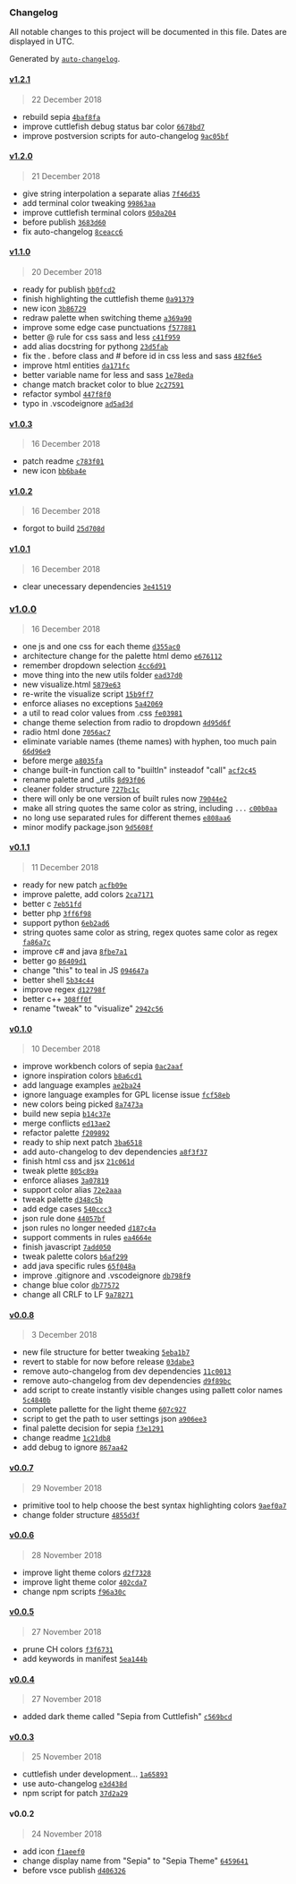 ### Changelog

All notable changes to this project will be documented in this file. Dates are displayed in UTC.

Generated by [`auto-changelog`](https://github.com/CookPete/auto-changelog).

#### [v1.2.1](https://github.com/ZYinMD/sepia/compare/v1.2.0...v1.2.1)

> 22 December 2018

- rebuild sepia [`4baf8fa`](https://github.com/ZYinMD/sepia/commit/4baf8fa3e762b7317f1a00b9a9b3528a43a8d71c)
- improve cuttlefish debug status bar color [`6678bd7`](https://github.com/ZYinMD/sepia/commit/6678bd77679a63ff44d71577084aafa989847aca)
- improve postversion scripts for auto-changelog [`9ac05bf`](https://github.com/ZYinMD/sepia/commit/9ac05bf19a2abaecece750d0a50ec9b4cfa3057a)

#### [v1.2.0](https://github.com/ZYinMD/sepia/compare/v1.1.0...v1.2.0)

> 21 December 2018

- give string interpolation a separate alias [`7f46d35`](https://github.com/ZYinMD/sepia/commit/7f46d35fa3126d7b922a357c14672215f5c3b9c2)
- add terminal color tweaking [`99863aa`](https://github.com/ZYinMD/sepia/commit/99863aa7a9e7c68a9f7c1be21089cbb0dff00636)
- improve cuttlefish terminal colors [`050a204`](https://github.com/ZYinMD/sepia/commit/050a204ac9e9392847bbc56325d0fef366c6dd38)
- before publish [`3683d60`](https://github.com/ZYinMD/sepia/commit/3683d609be8fd27acb6d8615876e1a0bfa3c6e64)
- fix auto-changelog [`8ceacc6`](https://github.com/ZYinMD/sepia/commit/8ceacc65d294b75515443635514bdff3a6760ec4)

#### [v1.1.0](https://github.com/ZYinMD/sepia/compare/v1.0.3...v1.1.0)

> 20 December 2018

- ready for publish [`bb0fcd2`](https://github.com/ZYinMD/sepia/commit/bb0fcd2cc32ee02bfddadd6237e394b7a70de603)
- finish highlighting the cuttlefish theme [`0a91379`](https://github.com/ZYinMD/sepia/commit/0a91379dca858857442e0c51360b4caff79bd1ae)
- new icon [`3b86729`](https://github.com/ZYinMD/sepia/commit/3b8672910ce8e506ff6d0f7d6e44225aa1edcb54)
- redraw palette when switching theme [`a369a90`](https://github.com/ZYinMD/sepia/commit/a369a9098419fccca5868dc3707f0abb3e1dbae7)
- improve some edge case punctuations [`f577881`](https://github.com/ZYinMD/sepia/commit/f577881964c7fd33d78bacc8dff2720a00db9cba)
- better @ rule for css sass and less [`c41f959`](https://github.com/ZYinMD/sepia/commit/c41f9591f2e4fcd943a2439b28a13a891021b322)
- add alias docstring for pythong [`23d5fab`](https://github.com/ZYinMD/sepia/commit/23d5fab32e91a33b010057f4b10d26c6d7055adb)
- fix the . before class and # before id in css less and sass [`482f6e5`](https://github.com/ZYinMD/sepia/commit/482f6e5a0b30f7fdc51e11763b96d1fa4bc3f0d9)
- improve html entities [`da171fc`](https://github.com/ZYinMD/sepia/commit/da171fcbbc29bb15b8dd4730d7ea7de1a1aedc8a)
- better variable name for less and sass [`1e78eda`](https://github.com/ZYinMD/sepia/commit/1e78eda3b227c8af6db2814e7b0fd3c10fca7b95)
- change match bracket color to blue [`2c27591`](https://github.com/ZYinMD/sepia/commit/2c275916d2221b764997caa556ce10041e8d4219)
- refactor <?php?> symbol [`447f8f0`](https://github.com/ZYinMD/sepia/commit/447f8f049a2dee4c78287f3543fd0baa303c16c8)
- typo in .vscodeignore [`ad5ad3d`](https://github.com/ZYinMD/sepia/commit/ad5ad3dff6aebdda4e08a280cf330f8ae090cef3)

#### [v1.0.3](https://github.com/ZYinMD/sepia/compare/v1.0.2...v1.0.3)

> 16 December 2018

- patch readme [`c783f01`](https://github.com/ZYinMD/sepia/commit/c783f0186bf936bbbbd4f53ca6878cbf489ee4bb)
- new icon [`bb6ba4e`](https://github.com/ZYinMD/sepia/commit/bb6ba4e273f8192a7ec529a97634288db20aed26)

#### [v1.0.2](https://github.com/ZYinMD/sepia/compare/v1.0.1...v1.0.2)

> 16 December 2018

- forgot to build [`25d708d`](https://github.com/ZYinMD/sepia/commit/25d708de990f991f0e872dd1a1ebd17d0a975958)

#### [v1.0.1](https://github.com/ZYinMD/sepia/compare/v1.0.0...v1.0.1)

> 16 December 2018

- clear unecessary dependencies [`3e41519`](https://github.com/ZYinMD/sepia/commit/3e4151931f802ceb4990cad4d07d7a6f74711484)

### [v1.0.0](https://github.com/ZYinMD/sepia/compare/v0.1.1...v1.0.0)

> 16 December 2018

- one js and one css for each theme [`d355ac0`](https://github.com/ZYinMD/sepia/commit/d355ac0d6a88eebdab126f7bc250b89d01259d37)
- architecture change for the palette html demo [`e676112`](https://github.com/ZYinMD/sepia/commit/e676112bbf77eedef01adad8be09e717b86208b7)
- remember dropdown selection [`4cc6d91`](https://github.com/ZYinMD/sepia/commit/4cc6d913370832e8f204a81402addb0df52b1b28)
- move thing into the new utils folder [`ead37d0`](https://github.com/ZYinMD/sepia/commit/ead37d07a724e293bb4f96ff8223521ef40e1aff)
- new visualize.html [`5879e63`](https://github.com/ZYinMD/sepia/commit/5879e63527685f42a3d10125e98d12ee0e7a0886)
- re-write the visualize script [`15b9ff7`](https://github.com/ZYinMD/sepia/commit/15b9ff7b3808e1d4905b6cb2c74b019441537272)
- enforce aliases no exceptions [`5a42069`](https://github.com/ZYinMD/sepia/commit/5a42069155b0773bef983577320770e75db498c2)
- a util to read color values from .css [`fe03981`](https://github.com/ZYinMD/sepia/commit/fe039815419e442f8f51559dc11656f9e099b150)
- change theme selection from radio to dropdown [`4d95d6f`](https://github.com/ZYinMD/sepia/commit/4d95d6f6bd1b84db848018a45aaec80ec20b520b)
- radio html done [`7056ac7`](https://github.com/ZYinMD/sepia/commit/7056ac7034281e0dd5786f4fd3a2ee15d50aec72)
- eliminate variable names (theme names) with hyphen, too much pain [`66d96e9`](https://github.com/ZYinMD/sepia/commit/66d96e9dcd44cb6ab7058ce9e8248c48a41ce704)
- before merge [`a8035fa`](https://github.com/ZYinMD/sepia/commit/a8035faf8df8c8b4d397541dc6df8e721bb0f722)
- change built-in function call to "builtIn" insteadof "call" [`acf2c45`](https://github.com/ZYinMD/sepia/commit/acf2c45ee677ec6fada118c124390de5b4c7d67a)
- rename palette and _utils [`8d93f06`](https://github.com/ZYinMD/sepia/commit/8d93f064f75bc189a925b55e29c0c8d1c6f79a16)
- cleaner folder structure [`727bc1c`](https://github.com/ZYinMD/sepia/commit/727bc1c48387b17832dbfc67a624abdd05550675)
- there will only be one version of built rules now [`79044e2`](https://github.com/ZYinMD/sepia/commit/79044e2837a3cd7c65c639408679eb93704f2155)
- make all string quotes the same color as string, including `...` [`c00b0aa`](https://github.com/ZYinMD/sepia/commit/c00b0aa84bc978f588a8115e68beda85e3f2a90d)
- no long use separated rules for different themes [`e808aa6`](https://github.com/ZYinMD/sepia/commit/e808aa64e40082f6084f9209c1df8a4743eb899a)
- minor modify package.json [`9d5608f`](https://github.com/ZYinMD/sepia/commit/9d5608f0c45646822aaf50ff7e715bd5de680b48)

#### [v0.1.1](https://github.com/ZYinMD/sepia/compare/v0.1.0...v0.1.1)

> 11 December 2018

- ready for new patch [`acfb09e`](https://github.com/ZYinMD/sepia/commit/acfb09e94d2e0d03bed5a6167eb4ca07ecd5f7ed)
- improve palette, add colors [`2ca7171`](https://github.com/ZYinMD/sepia/commit/2ca71715585a794c1168c9a7e1b1050239f08cf5)
- better c [`7eb51fd`](https://github.com/ZYinMD/sepia/commit/7eb51fd98cbbdd4d069a281af39798b53d62ffdd)
- better php [`3ff6f98`](https://github.com/ZYinMD/sepia/commit/3ff6f9806961abd1770e261184bc49a4dea9dda9)
- support python [`6eb2ad6`](https://github.com/ZYinMD/sepia/commit/6eb2ad6f7ab6e05870a7dea94fe8ff8e6dade338)
- string quotes same color as string, regex quotes same color as regex [`fa86a7c`](https://github.com/ZYinMD/sepia/commit/fa86a7c2f3d06e4cd49f1c46b17e347703eebd6f)
- improve c# and java [`8fbe7a1`](https://github.com/ZYinMD/sepia/commit/8fbe7a10eab3237dde4921d92bdb7d9484ccf718)
- better go [`86409d1`](https://github.com/ZYinMD/sepia/commit/86409d1650e56fe36eb84ae6146680a67bbc9750)
- change "this" to teal in JS [`094647a`](https://github.com/ZYinMD/sepia/commit/094647a2048f6d3173ea965d9ebd69671cb13ff9)
- better shell [`5b34c44`](https://github.com/ZYinMD/sepia/commit/5b34c442c80f7bb18350fa3a2a256b4998e361fa)
- improve regex [`d12798f`](https://github.com/ZYinMD/sepia/commit/d12798f62d8d4277fd3a208a6fa0e1c5b117d97c)
- better c++ [`308ff0f`](https://github.com/ZYinMD/sepia/commit/308ff0ff94a3b67e66ac44c24f379ddd376b82f5)
- rename "tweak" to "visualize" [`2942c56`](https://github.com/ZYinMD/sepia/commit/2942c56b74872344c8cd08f0d9a460611a364dd2)

#### [v0.1.0](https://github.com/ZYinMD/sepia/compare/v0.0.8...v0.1.0)

> 10 December 2018

- improve workbench colors of sepia [`0ac2aaf`](https://github.com/ZYinMD/sepia/commit/0ac2aafab52bd6463214963add64b3b06feaf88b)
- ignore inspiration colors [`b8a6cd1`](https://github.com/ZYinMD/sepia/commit/b8a6cd1c69cbcfd24bf9b907e6aa3da5551fffd1)
- add language examples [`ae2ba24`](https://github.com/ZYinMD/sepia/commit/ae2ba24efd179a753c65a569cc6bb7aae1614316)
- ignore language examples for GPL license issue [`fcf58eb`](https://github.com/ZYinMD/sepia/commit/fcf58ebff8aab44608b8c68f42c16fe0ee11bf02)
- new colors being picked [`8a7473a`](https://github.com/ZYinMD/sepia/commit/8a7473acca1ee324f71af2999b458b725cd56daf)
- build new sepia [`b14c37e`](https://github.com/ZYinMD/sepia/commit/b14c37e2e71a77b9553e818f3e241e09ba323cc7)
- merge conflicts [`ed13ae2`](https://github.com/ZYinMD/sepia/commit/ed13ae2488f476677ac5f9173b28658be19825fe)
- refactor palette [`f209892`](https://github.com/ZYinMD/sepia/commit/f209892effcf47f00b77980b4e7b55c60188b13a)
- ready to ship next patch [`3ba6518`](https://github.com/ZYinMD/sepia/commit/3ba65182102c09503bb9df2d9fa1087786492eaa)
- add auto-changelog to dev dependencies [`a8f3f37`](https://github.com/ZYinMD/sepia/commit/a8f3f3791363e9f7edcc7634f7edbd21349cf600)
- finish html css and jsx [`21c061d`](https://github.com/ZYinMD/sepia/commit/21c061dcd78a4cc1f34d1b6fa162500f0c99da6a)
- tweak plette [`805c89a`](https://github.com/ZYinMD/sepia/commit/805c89a6a19b93fbc7efbcd78dcfe7286e798da2)
- enforce aliases [`3a07819`](https://github.com/ZYinMD/sepia/commit/3a078195d97507131352a5fe11286b5c491cb412)
- support color alias [`72e2aaa`](https://github.com/ZYinMD/sepia/commit/72e2aaa30853f99481b6a1fcf15a27a5de440bff)
- tweak palette [`d348c5b`](https://github.com/ZYinMD/sepia/commit/d348c5b327a2df26f5239a095e21841057e959ac)
- add edge cases [`540ccc3`](https://github.com/ZYinMD/sepia/commit/540ccc385796f65ab3bacd7188fbf4832860a673)
- json rule done [`44057bf`](https://github.com/ZYinMD/sepia/commit/44057bf1b6514f6c9cffc40919d3cb0a7f7d5f9b)
- json rules no longer needed [`d187c4a`](https://github.com/ZYinMD/sepia/commit/d187c4a216516212c38c65b936a72fd71bc9c4da)
- support comments in rules [`ea4664e`](https://github.com/ZYinMD/sepia/commit/ea4664e73603385914e840c957f1450fb4abb2d9)
- finish javascript [`7add050`](https://github.com/ZYinMD/sepia/commit/7add050875b9d9c340cbdc6533e900404a89d679)
- tweak palette colors [`b6af299`](https://github.com/ZYinMD/sepia/commit/b6af299e9abe6c449f118cca9f477d9c41c041a6)
- add java specific rules [`65f048a`](https://github.com/ZYinMD/sepia/commit/65f048a22c2c3329bea65cd3a61497a7db1a85ee)
- improve .gitignore and .vscodeignore [`db798f9`](https://github.com/ZYinMD/sepia/commit/db798f9732657ca631a62096248080a465e2e674)
- change blue color [`db77572`](https://github.com/ZYinMD/sepia/commit/db77572e4dd73199cbcef21b16c08c381825224b)
- change all CRLF to LF [`9a78271`](https://github.com/ZYinMD/sepia/commit/9a782717d44bd2d94b9c703097b9e1463616f16c)

#### [v0.0.8](https://github.com/ZYinMD/sepia/compare/v0.0.7...v0.0.8)

> 3 December 2018

- new file structure for better tweaking [`5eba1b7`](https://github.com/ZYinMD/sepia/commit/5eba1b7ac860884544d146a5770bfe2543e9835e)
- revert to stable for now before release [`03dabe3`](https://github.com/ZYinMD/sepia/commit/03dabe39cecba2fa74245b5b95eb78da4eb603f5)
- remove auto-changelog from dev dependencies [`11c0013`](https://github.com/ZYinMD/sepia/commit/11c00139057be88b36b7591fa5d884fa514c98fd)
- remove auto-changelog from dev dependencies [`d9f89bc`](https://github.com/ZYinMD/sepia/commit/d9f89bcf04387bc75d70ad920770da634019a480)
- add script to create instantly visible changes using pallett color names [`5c4840b`](https://github.com/ZYinMD/sepia/commit/5c4840b0f13802da20369dd936e820931bdba8a7)
- complete pallette for the light theme [`607c927`](https://github.com/ZYinMD/sepia/commit/607c9271b55a5cef6fa00df711e2627c30091e9c)
- script to get the path to user settings json [`a906ee3`](https://github.com/ZYinMD/sepia/commit/a906ee3b7cc13da070ce8e6a98e89fbed3db1234)
- final palette decision for sepia [`f3e1291`](https://github.com/ZYinMD/sepia/commit/f3e1291a248e6c67842c69cbb0c06ed23e9938f3)
- change readme [`1c21db8`](https://github.com/ZYinMD/sepia/commit/1c21db83bf43c7fbd45e4b8f12d2241ce2dc5057)
- add debug to ignore [`867aa42`](https://github.com/ZYinMD/sepia/commit/867aa421b477f478395ffa899f23f72ae9bea0ad)

#### [v0.0.7](https://github.com/ZYinMD/sepia/compare/v0.0.6...v0.0.7)

> 29 November 2018

- primitive tool to help choose the best syntax highlighting colors [`9aef0a7`](https://github.com/ZYinMD/sepia/commit/9aef0a7c539c3363c321046d54c3eff05a442a85)
- change folder structure [`4855d3f`](https://github.com/ZYinMD/sepia/commit/4855d3fd564e68dd17f4cc67f1844f0314a8772a)

#### [v0.0.6](https://github.com/ZYinMD/sepia/compare/v0.0.5...v0.0.6)

> 28 November 2018

- improve light theme colors [`d2f7328`](https://github.com/ZYinMD/sepia/commit/d2f73287550dc05c044b304c787c44b8babe4e03)
- improve light theme color [`402cda7`](https://github.com/ZYinMD/sepia/commit/402cda7fa07bd1c76f48ac6c0dd61ffe836d8c2c)
- change npm scripts [`f96a30c`](https://github.com/ZYinMD/sepia/commit/f96a30c833a4deb73334e63c25cd19f4ce92e6da)

#### [v0.0.5](https://github.com/ZYinMD/sepia/compare/v0.0.4...v0.0.5)

> 27 November 2018

- prune CH colors [`f3f6731`](https://github.com/ZYinMD/sepia/commit/f3f673176794fab224019f49c1b765d73f2994bb)
- add keywords in manifest [`5ea144b`](https://github.com/ZYinMD/sepia/commit/5ea144be163f3f2e59c54204ebf7723dbc6f4537)

#### [v0.0.4](https://github.com/ZYinMD/sepia/compare/v0.0.3...v0.0.4)

> 27 November 2018

- added dark theme called "Sepia from Cuttlefish" [`c569bcd`](https://github.com/ZYinMD/sepia/commit/c569bcd83d1a0886149c8d4392b1f92edbc31e4f)

#### [v0.0.3](https://github.com/ZYinMD/sepia/compare/v0.0.2...v0.0.3)

> 25 November 2018

- cuttlefish under development... [`1a65893`](https://github.com/ZYinMD/sepia/commit/1a65893169b7e243ef6eb595d1fd19b7023477e9)
- use auto-changelog [`e3d438d`](https://github.com/ZYinMD/sepia/commit/e3d438dba4d7c825056d4d5414cad990e5b7a80b)
- npm script for patch [`37d2a29`](https://github.com/ZYinMD/sepia/commit/37d2a29485a1a7586a0bef0b8345e18a2784e63b)

#### v0.0.2

> 24 November 2018

- add icon [`f1aeef0`](https://github.com/ZYinMD/sepia/commit/f1aeef078d7a207946ad91f154dc0a791a332fda)
- change display name from "Sepia" to "Sepia Theme" [`6459641`](https://github.com/ZYinMD/sepia/commit/6459641b2c074d0b8e6b119910e922b7483e4437)
- before vsce publish [`d406326`](https://github.com/ZYinMD/sepia/commit/d40632680a6e60443c2b0f5e20c4e965780d35b6)
